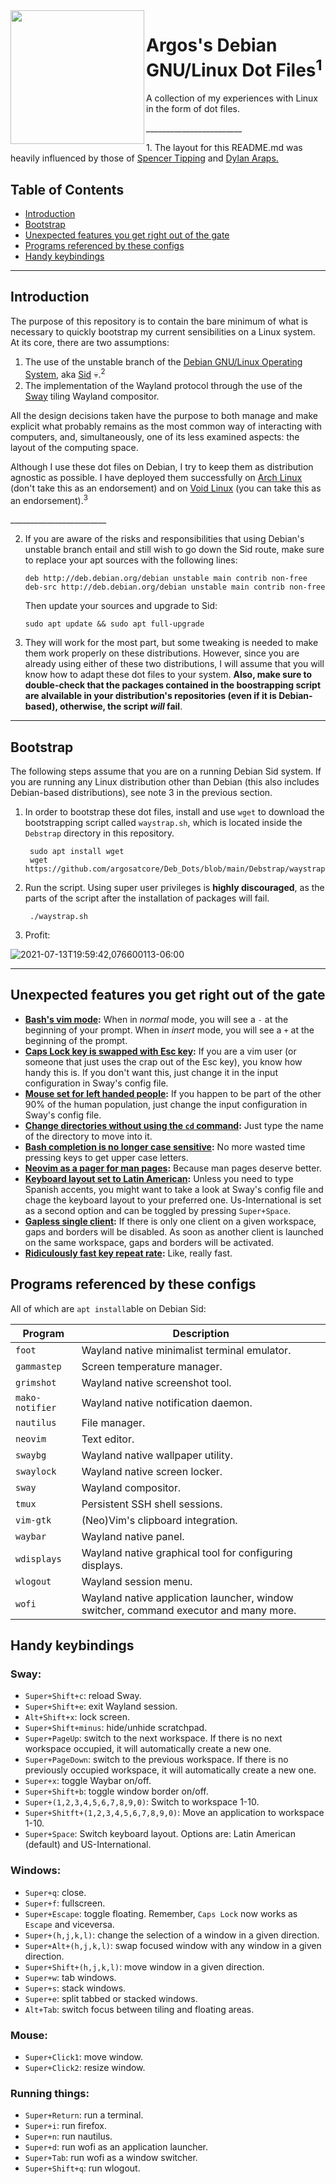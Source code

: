 <img src="https://user-images.githubusercontent.com/64110504/125571508-fc53d41f-a7e3-41c0-8a00-e6a6f8b04768.png" width="214px" align="left">
<h1 align="left">Argos's Debian GNU/Linux Dot Files<sup>1</sup> </h1>  
<p align="left">A collection of my experiences with Linux in the form of dot files.</p>

 \_\_\_\_\_\_\_\_\_\_\_\_\_\_\_\_\_\_\_\_\_\_\_\_
   
<p align="left">1. The layout for this README.md was heavily influenced by those of <a href="https://github.com/spencertipping/dotfiles">Spencer Tipping</a> and <a href="https://github.com/dylanaraps/pure-sh-bible">Dylan Araps.</a></p>

<h2 align="left">Table of Contents</h2>

- [Introduction](#introduction)
- [Bootstrap](#bootstrap)
- [Unexpected features you get right out of the gate](#unexpected-features-you-get-right-out-of-the-gate)
- [Programs referenced by these configs](#programs-referenced-by-these-configs)
- [Handy keybindings](#handy-keybindings)

---

## Introduction

 The purpose of this repository is to contain the bare minimum of what is necessary to quickly bootstrap my current sensibilities on a Linux system. At its core, there are two assumptions: 
 
 1. The use of the unstable branch of the [Debian GNU/Linux Operating System](https://www.debian.org/), aka [Sid](https://wiki.debian.org/DebianUnstable) :skull:.<sup>2</sup>
 2. The implementation of the Wayland protocol through the use of the [Sway](https://swaywm.org/) tiling Wayland compositor. 
 
 All the design decisions taken have the purpose to both manage and make explicit what probably remains as the most common way of interacting with computers, and, simultaneously, one of its less examined aspects: the layout of the computing space.
 
 Although I use these dot files on Debian, I try to keep them as distribution agnostic as possible. I have deployed them successfully on [Arch Linux](https://archlinux.org/) (don't take this as an endorsement) and on [Void Linux](https://voidlinux.org/) (you can take this as an endorsement).<sup>3</sup>
   
   \_\_\_\_\_\_\_\_\_\_\_\_\_\_\_\_\_\_\_\_\_\_\_\_
   
2. If you are aware of the risks and responsibilities that using Debian's unstable branch entail and still wish to go down the Sid route, make sure to replace your apt sources with the following lines:

       deb http://deb.debian.org/debian unstable main contrib non-free
       deb-src http://deb.debian.org/debian unstable main contrib non-free
         
      Then update your sources and upgrade to Sid:
         
       sudo apt update && sudo apt full-upgrade 
         
3. They will work for the most part, but some tweaking is needed to make them work properly on these distributions. However, since you are already using either of these two distributions, I will assume that you will know how to adapt these dot files to your system. **Also, make sure to double-check that the packages contained in the boostrapping script are alvailable in your distribution's repositories (even if it is Debian-based), otherwise, the script _will_ fail**.

 ---
    
## Bootstrap
 
The following steps assume that you are on a running Debian Sid system. If you are running any Linux distribution other than Debian (this also includes Debian-based distributions), see note 3 in the previous section.
 
1. In order to bootstrap these dot files, install and use `wget` to download the bootstrapping script called `waystrap.sh`, which is located inside the `Debstrap` directory in this repository.
       
        sudo apt install wget
        wget https://github.com/argosatcore/Deb_Dots/blob/main/Debstrap/waystrap.sh
 
2. Run the script. Using super user privileges is **highly discouraged**, as the parts of the script after the installation of packages will fail.
 
        ./waystrap.sh
        
3. Profit:
 
![2021-07-13T19:59:42,076600113-06:00](https://user-images.githubusercontent.com/64110504/125548764-0396e33d-a929-47cb-b0e3-c469f083bcde.png)

---

## Unexpected features you get right out of the gate
- **[Bash's vim mode](./.bashrc/#L20):** When in _normal_ mode, you will see a `-` at the beginning of your prompt. When in _insert_ mode, you will see a `+` at the beginning of the prompt. 
- **[Caps Lock key is swapped with Esc key](./.config/sway/config/#L96):** If you are a vim user (or someone that just uses the crap out of the Esc key), you know how handy this is. If you don't want this, just change it in the input configuration in Sway's config file.
- **[Mouse set for left handed people](./.config/sway/config/#L97):** If you happen to be part of the other 90% of the human population, just change the input configuration in Sway's config file.  
- **[Change directories without using the `cd` command](./.bashrc/#L15):** Just type the name of the directory to move into it. 
- **[Bash completion is no longer case sensitive](./.inputrc/#L19):** No more wasted time pressing keys to get upper case letters.
- **[Neovim as a pager for man pages](./.bashrc/#L10):** Because man pages deserve better.
- **[Keyboard layout set to Latin American](./.config/sway/config/#L98):** Unless you need to type Spanish accents, you might want to take a look at Sway's config file and chage the keyboard layout to your preferred one. Us-International is set as a second option and can be toggled by pressing `Super+Space`. 
- **[Gapless single client](./.config/sway/config/#L332):** If there is only one client on a given workspace, gaps and borders will be disabled. As soon as another client is launched on the same workspace, gaps and borders will be activated.
- **[Ridiculously fast key repeat rate](./.config/sway/config/#L101):** Like, really fast.

## Programs referenced by these configs 
All of which are `apt install`able on Debian Sid:

| Program         | Description                                                                           |
| ---             | ---                                                                                  |
| `foot`          | Wayland native minimalist terminal emulator.                                         |
| `gammastep`     | Screen temperature manager.                                                          |
| `grimshot`      | Wayland native screenshot tool.                                                      |
| `mako-notifier` | Wayland native notification daemon.                                                  |
| `nautilus`      | File manager.                                                                        |
| `neovim`        | Text editor.                                                                         |
| `swaybg`        | Wayland native wallpaper utility.                                                    |
| `swaylock`      | Wayland native screen locker.                                                        |
| `sway`          | Wayland compositor.                                                                  |
| `tmux`          | Persistent SSH shell sessions.                                                       |
| `vim-gtk`       | (Neo)Vim's clipboard integration.                                                    |
| `waybar`        | Wayland native panel.                                                                |
| `wdisplays`     | Wayland native graphical tool for configuring displays.                              |
| `wlogout`       | Wayland session menu.                                                                |
| `wofi`          | Wayland native application launcher, window switcher, command executor and many more. |

## Handy keybindings 

### Sway:
- `Super+Shift+c`: reload Sway.
- `Super+Shift+e`: exit Wayland session.
- `Alt+Shift+x`: lock screen.
- `Super+Shift+minus`: hide/unhide scratchpad.
- `Super+PageUp`: switch to the next workspace. If there is no next workspace occupied, it will automatically create a new one.
- `Super+PageDown`: switch to the previous workspace. If there is no previously occupied workspace, it will automatically create a new one.
- `Super+x`: toggle Waybar on/off.
- `Super+Shift+b`: toggle window border on/off.
- `Super+(1,2,3,4,5,6,7,8,9,0)`: Switch to workspace 1-10.
- `Super+Shitft+(1,2,3,4,5,6,7,8,9,0)`: Move an application to workspace 1-10.
- `Super+Space`: Switch keyboard layout. Options are: Latin American (default) and US-International.

### Windows:
- `Super+q`: close.
- `Super+f`: fullscreen. 
- `Super+Escape`: toggle floating. Remember, `Caps Lock` now works as `Escape` and viceversa. 
- `Super+(h,j,k,l)`: change the selection of a window in a given direction.
- `Super+Alt+(h,j,k,l)`: swap focused window with any window in a given direction.
- `Super+Shift+(h,j,k,l)`: move window in a given direction.
- `Super+w`: tab windows.
- `Super+s`: stack windows.
- `Super+e`: split tabbed or stacked windows.
- `Alt+Tab`: switch focus between tiling and floating areas.

### Mouse:
- `Super+Click1`: move window.
- `Super+Click2`: resize window.

### Running things:
- `Super+Return`: run a terminal.
- `Super+i`: run firefox.
- `Super+n`: run nautilus.
- `Super+d`: run wofi as an application launcher.
- `Super+Tab`: run wofi as a window switcher.
- `Super+Shift+q`: run wlogout. 

